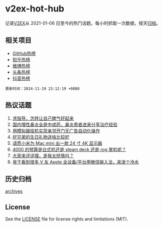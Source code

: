 # v2ex-hot-hub

 记录[V2EX](https://www.v2ex.com/)从 2021-01-06 日至今的热门话题。每小时抓取一次数据，按天[归档](archives)。
 
 ## 相关项目

- [GitHub热榜](https://github.com/lonnyzhang423/github-hot-hub)
- [知乎热榜](https://github.com/lonnyzhang423/zhihu-hot-hub)
- [微博热榜](https://github.com/lonnyzhang423/weibo-hot-hub)
- [头条热榜](https://github.com/lonnyzhang423/toutiao-hot-hub)
- [抖音热榜](https://github.com/lonnyzhang423/douyin-hot-hub)


 `更新时间：2024-11-19 23:12:19 +0800`

## 热议话题

1. [求指导，怎样让自己脾气好起来](https://www.v2ex.com/t/1090746)
1. [国内慢性鼻炎全是中成药，鼻炎患者进来分享治疗经验](https://www.v2ex.com/t/1090725)
1. [用模拟器挂机实现亲邻开门无广告自动化操作](https://www.v2ex.com/t/1090682)
1. [好兄弟的生日礼物送啥比较好](https://www.v2ex.com/t/1090784)
1. [请愿小米为 Mac mini 出一款 24 寸 4K 显示器](https://www.v2ex.com/t/1090672)
1. [4000 的预算是台式机还是 steam deck 还是 rog 掌机呢？](https://www.v2ex.com/t/1090737)
1. [大家来评评理，是我太矫情吗？](https://www.v2ex.com/t/1090775)
1. [鉴于看到很多 V 友 Apple 全设备/平台用微信输入法，来泼个冷水](https://www.v2ex.com/t/1090787)

## 历史归档

[archives](archives)

## License

See the [LICENSE](LICENSE) file for license rights and limitations (MIT).
